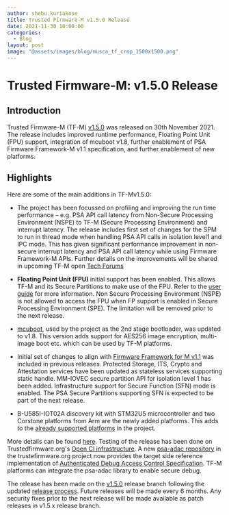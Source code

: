 ```yaml
---
author: shebu.kuriakose
title: Trusted Firmware-M v1.5.0 Release
date: 2021-11-30 10:00:00
categories:
  - Blog
layout: post
image: "@assets/images/blog/musca_tf_crop_1500x1500.png"
---
```


# **Trusted Firmware-M: v1.5.0 Release**

## Introduction

Trusted Firmware-M (TF-M) [v1.5.0](https://git.trustedfirmware.org/TF-M/trusted-firmware-m.git/tag/?h=TF-Mv1.5.0) was released on 30th November 2021. The release includes improved runtime performance, Floating Point Unit (FPU) support, integration of mcuboot v1.8, further enablement of PSA Firmware Framework-M v1.1 specification, and further enablement of new platforms.

## Highlights

Here are some of the main additions in TF-Mv1.5.0:

- The project has been focussed on profiling and improving the run time performance – e.g. PSA API call latency from Non-Secure Processing Environment (NSPE) to TF-M (Secure Processing Environment) and interrupt latency. The release includes first set of changes for the SPM to run in thread mode when handling PSA API calls in isolation level1 and IPC mode. This has given significant performance improvement in non-secure interrupt latency and PSA API call latency while using Firmware Framework-M APIs. Further details on the improvements will be shared in upcoming TF-M open [Tech Forums](https://www.trustedfirmware.org/meetings/tf-m-technical-forum/)

- **Floating Point Unit (FPU)** initial support has been enabled. This allows TF-M and its Secure Partitions to make use of the FPU. Refer to the [user guide](https://tf-m-user-guide.trustedfirmware.org/integration_guide/tfm_fpu_support.html) for more information. Non Secure Processing Environment (NSPE) is not allowed to access the FPU when FP support is enabled in Secure Processing Environment (SPE). The limitation will be removed prior to the next release.

- [mcuboot](https://www.mcuboot.com/), used by the project as the 2nd stage bootloader, was updated to v1.8. This version adds support for AES256 image encryption, multi-image boot etc. which can be used by TF-M platforms.

- Initial set of changes to align with [Firmware Framework for M v1.1](https://developer.arm.com/documentation/aes0039/latest) was included in previous releases. Protected Storage, ITS, Crypto and Attestation services have been updated as stateless services supporting static handle. MM-IOVEC secure partition API for isolation level 1 has been added. Infrastructure support for Secure Function (SFN) mode is enabled. The PSA Secure Partitions supporting SFN is expected to be part of the next release.

- B-U585I-IOT02A discovery kit with STM32U5 microcontroller and two Corstone platforms from Arm are the newly added platforms. This adds to the [already supported platforms](https://tf-m-user-guide.trustedfirmware.org/platform/index.html) in the project.

More details can be found [here](https://tf-m-user-guide.trustedfirmware.org/releases/1.5.0.html). Testing of the release has been done on Trustedfirmware.org's [Open CI infrastructure](https://ci.trustedfirmware.org/). A new [psa-adac repository](https://git.trustedfirmware.org/shared/psa-adac.git/) in the trustefirmware.org project now provides the target side reference implementation of [Authenticated Debug Access Control Specification](https://developer.arm.com/documentation/den0101/latest). TF-M platforms can integrate the psa-adac library to enable secure debug.

The release has been made on the [v1.5.0](https://git.trustedfirmware.org/TF-M/trusted-firmware-m.git/log/?h=TF-Mv1.5.0) release branch following the updated [release process](https://tf-m-user-guide.trustedfirmware.org/releases/release_process.html?highlight=release%20process). Future releases will be made every 6 months. Any security fixes prior to the next release will be made available as patch releases in v1.5.x release branch.
